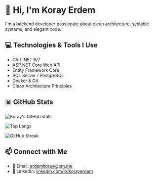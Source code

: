 # 👋 Hi, I'm Koray Erdem

I'm a backend developer passionate about clean architecture, scalable systems, and elegant code.

## 💻 Technologies & Tools I Use

- C# / .NET 6/7
- ASP.NET Core Web API
- Entity Framework Core
- SQL Server / PostgreSQL
- Docker & Git
- Clean Architecture Principles

## 📊 GitHub Stats

![Koray's GitHub stats](https://github-readme-stats.vercel.app/api?username=ErdemKoray&show_icons=true&theme=tokyonight&hide_title=false)

![Top Langs](https://github-readme-stats.vercel.app/api/top-langs/?username=ErdemKoray&layout=compact&theme=tokyonight)

![GitHub Streak](https://github-readme-streak-stats.herokuapp.com/?user=ErdemKoray&theme=tokyonight)

## 📫 Connect with Me

- 📧 Email: erdemkoray@pm.me
- 💼 LinkedIn: [linkedin.com/in/korayerdem]([https://linkedin.com/in/korayerdem](https://www.linkedin.com/in/koray-erdem/))  
